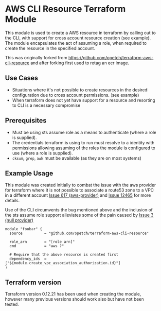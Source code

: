 AWS CLI Resource Terraform Module
=================================

This module is used to create a AWS resource in terraform by calling out to the CLI, with support for cross account resource creation (see example). The module encapsulates the act of assuming a role, when required to create the resource in the specified account.

This was originally forked from https://github.com/opetch/terraform-aws-cli-resource and after forking first used to retag an ecr image.

Use Cases
--------
 * Situations where it's not possible to create resources in the desired configuration due to cross account permissions. (see example)
 * When terraform does not yet have support for a resource and resorting to CLI is a necessary compromise 

Prerequisites
-------------
 * Must be using sts assume role as a means to authenticate (where a role is supplied).
 * The credentials terraform is using to run must resolve to a identity with permissions allowing assuming of the roles the module is configured to use (where a role is supplied).
 * `cksum`, `grep`, `awk` must be available (as they are on most systems)

Example Usage
-------------
This module was created initially to combat the issue with the aws provider for terraform where it is not possible to associate a route53 zone to a VPC in a different account [Issue 617 (aws-provider)](https://github.com/terraform-providers/terraform-provider-aws/issues/617) and [Issue 12465](https://github.com/hashicorp/terraform/issues/12465) for more details.

Use of the CLI circumvents the bug mentioned above and the inclusion of the sts assume role support alleviates some of the pain caused by [Issue 3 (null provider)](https://github.com/terraform-providers/terraform-provider-null/issues/3)

```hcl
module "foobar" {
  source          = "github.com/opetch/terraform-aws-cli-resource"

  role_arn        = "[role arn]"
  cmd             = "aws ?"

  # Require that the above resource is created first 
  dependency_ids  = ["${module.create_vpc_association_authorization.id}"] 
}
```

Terraform version
-----------------
Terraform version 0.12.21 has been used when creating the module, however many previous versions should work also but have not been tested.
